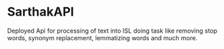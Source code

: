 # SarthakAPI
Deployed Api for processing of text into ISL doing task like removing stop words, synonym replacement, lemmatizing words and much more.
